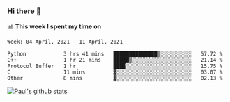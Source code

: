 ### Hi there 👋

📊 **This week I spent my time on**
<!--START_SECTION:waka-->
```text
Week: 04 April, 2021 - 11 April, 2021

Python            3 hrs 41 mins   ██████████████▒░░░░░░░░░░   57.72 % 
C++               1 hr 21 mins    █████▒░░░░░░░░░░░░░░░░░░░   21.14 % 
Protocol Buffer   1 hr            ████░░░░░░░░░░░░░░░░░░░░░   15.75 % 
C                 11 mins         ▓░░░░░░░░░░░░░░░░░░░░░░░░   03.07 % 
Other             8 mins          ▓░░░░░░░░░░░░░░░░░░░░░░░░   02.13 % 
```
<!--END_SECTION:waka-->


[![Paul's github stats](https://github-readme-stats.vercel.app/api?username=mickeyouyou&theme=dracula&show_icons=true)](https://github.com/anuraghazra/github-readme-stats)
